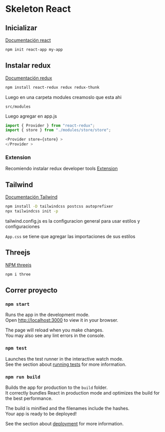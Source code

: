 # Skeleton React
## Inicializar
[Documentación react](https://create-react-app.dev/docs/getting-started)

```bash
npm init react-app my-app
```

## Instalar redux
[Documentación redux](https://react-redux.js.org/introduction/getting-started)

```bash
npm install react-redux redux redux-thunk

```

Luego en una carpeta modules creamoslo que esta ahi

`src/modules`

Luego agregar en app.js

```js
import { Provider } from "react-redux";
import { store } from "./modules/store/store";

<Provider store={store} >
</Provider >

```

### Extension

Recomiendo instalar redux developer tools [Extension](https://chrome.google.com/webstore/detail/redux-devtools/lmhkpmbekcpmknklioeibfkpmmfibljd?hl=es)

## Tailwind
[Documentación Tailwind](https://tailwindcss.com/docs/guides/create-react-app)

```bash
npm install -D tailwindcss postcss autoprefixer
npx tailwindcss init -p
```

tailwind.config.js es la configuracion general para usar estilos y configuraciones

`App.css` se tiene que agregar las importaciones de sus estilos

## Threejs
[NPM threejs](https://www.npmjs.com/package/three)

```bash
npm i three
```





## Correr proyecto

### `npm start`

Runs the app in the development mode.\
Open [http://localhost:3000](http://localhost:3000) to view it in your browser.

The page will reload when you make changes.\
You may also see any lint errors in the console.

### `npm test`

Launches the test runner in the interactive watch mode.\
See the section about [running tests](https://facebook.github.io/create-react-app/docs/running-tests) for more information.

### `npm run build`

Builds the app for production to the `build` folder.\
It correctly bundles React in production mode and optimizes the build for the best performance.

The build is minified and the filenames include the hashes.\
Your app is ready to be deployed!

See the section about [deployment](https://facebook.github.io/create-react-app/docs/deployment) for more information.

